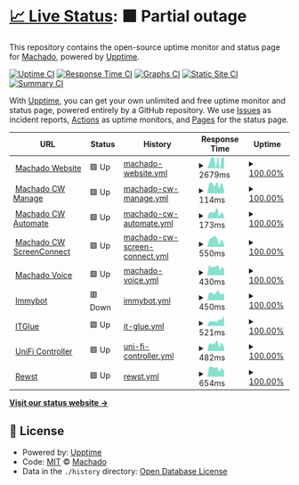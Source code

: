 # [📈 Live Status](https://status.gomachado.com): <!--live status--> **🟧 Partial outage**

This repository contains the open-source uptime monitor and status page for [Machado](www.gomachado.com), powered by [Upptime](https://github.com/upptime/upptime).

[![Uptime CI](https://github.com/MachadoConsulting/Upptime/workflows/Uptime%20CI/badge.svg)](https://github.com/MachadoConsulting/Upptime/actions?query=workflow%3A%22Uptime+CI%22)
[![Response Time CI](https://github.com/MachadoConsulting/Upptime/workflows/Response%20Time%20CI/badge.svg)](https://github.com/MachadoConsulting/Upptime/actions?query=workflow%3A%22Response+Time+CI%22)
[![Graphs CI](https://github.com/MachadoConsulting/Upptime/workflows/Graphs%20CI/badge.svg)](https://github.com/MachadoConsulting/Upptime/actions?query=workflow%3A%22Graphs+CI%22)
[![Static Site CI](https://github.com/MachadoConsulting/Upptime/workflows/Static%20Site%20CI/badge.svg)](https://github.com/MachadoConsulting/Upptime/actions?query=workflow%3A%22Static+Site+CI%22)
[![Summary CI](https://github.com/MachadoConsulting/Upptime/workflows/Summary%20CI/badge.svg)](https://github.com/MachadoConsulting/Upptime/actions?query=workflow%3A%22Summary+CI%22)

With [Upptime](https://upptime.js.org), you can get your own unlimited and free uptime monitor and status page, powered entirely by a GitHub repository. We use [Issues](https://github.com/MachadoConsulting/Upptime/issues) as incident reports, [Actions](https://github.com/MachadoConsulting/Upptime/actions) as uptime monitors, and [Pages](https://status.gomachado.com) for the status page.

<!--start: status pages-->
<!-- This summary is generated by Upptime (https://github.com/upptime/upptime) -->
<!-- Do not edit this manually, your changes will be overwritten -->
<!-- prettier-ignore -->
| URL | Status | History | Response Time | Uptime |
| --- | ------ | ------- | ------------- | ------ |
| <img alt="" src="https://icons.duckduckgo.com/ip3/gomachado.com.ico" height="13"> [Machado Website](https://gomachado.com) | 🟩 Up | [machado-website.yml](https://github.com/MachadoConsulting/Upptime/commits/HEAD/history/machado-website.yml) | <details><summary><img alt="Response time graph" src="./graphs/machado-website/response-time-week.png" height="20"> 2679ms</summary><br><a href="https://status.gomachado.com/history/machado-website"><img alt="Response time 1807" src="https://img.shields.io/endpoint?url=https%3A%2F%2Fraw.githubusercontent.com%2FMachadoConsulting%2FUpptime%2FHEAD%2Fapi%2Fmachado-website%2Fresponse-time.json"></a><br><a href="https://status.gomachado.com/history/machado-website"><img alt="24-hour response time 3896" src="https://img.shields.io/endpoint?url=https%3A%2F%2Fraw.githubusercontent.com%2FMachadoConsulting%2FUpptime%2FHEAD%2Fapi%2Fmachado-website%2Fresponse-time-day.json"></a><br><a href="https://status.gomachado.com/history/machado-website"><img alt="7-day response time 2679" src="https://img.shields.io/endpoint?url=https%3A%2F%2Fraw.githubusercontent.com%2FMachadoConsulting%2FUpptime%2FHEAD%2Fapi%2Fmachado-website%2Fresponse-time-week.json"></a><br><a href="https://status.gomachado.com/history/machado-website"><img alt="30-day response time 1807" src="https://img.shields.io/endpoint?url=https%3A%2F%2Fraw.githubusercontent.com%2FMachadoConsulting%2FUpptime%2FHEAD%2Fapi%2Fmachado-website%2Fresponse-time-month.json"></a><br><a href="https://status.gomachado.com/history/machado-website"><img alt="1-year response time 1807" src="https://img.shields.io/endpoint?url=https%3A%2F%2Fraw.githubusercontent.com%2FMachadoConsulting%2FUpptime%2FHEAD%2Fapi%2Fmachado-website%2Fresponse-time-year.json"></a></details> | <details><summary><a href="https://status.gomachado.com/history/machado-website">100.00%</a></summary><a href="https://status.gomachado.com/history/machado-website"><img alt="All-time uptime 100.00%" src="https://img.shields.io/endpoint?url=https%3A%2F%2Fraw.githubusercontent.com%2FMachadoConsulting%2FUpptime%2FHEAD%2Fapi%2Fmachado-website%2Fuptime.json"></a><br><a href="https://status.gomachado.com/history/machado-website"><img alt="24-hour uptime 100.00%" src="https://img.shields.io/endpoint?url=https%3A%2F%2Fraw.githubusercontent.com%2FMachadoConsulting%2FUpptime%2FHEAD%2Fapi%2Fmachado-website%2Fuptime-day.json"></a><br><a href="https://status.gomachado.com/history/machado-website"><img alt="7-day uptime 100.00%" src="https://img.shields.io/endpoint?url=https%3A%2F%2Fraw.githubusercontent.com%2FMachadoConsulting%2FUpptime%2FHEAD%2Fapi%2Fmachado-website%2Fuptime-week.json"></a><br><a href="https://status.gomachado.com/history/machado-website"><img alt="30-day uptime 100.00%" src="https://img.shields.io/endpoint?url=https%3A%2F%2Fraw.githubusercontent.com%2FMachadoConsulting%2FUpptime%2FHEAD%2Fapi%2Fmachado-website%2Fuptime-month.json"></a><br><a href="https://status.gomachado.com/history/machado-website"><img alt="1-year uptime 100.00%" src="https://img.shields.io/endpoint?url=https%3A%2F%2Fraw.githubusercontent.com%2FMachadoConsulting%2FUpptime%2FHEAD%2Fapi%2Fmachado-website%2Fuptime-year.json"></a></details>
| <img alt="" src="https://icons.duckduckgo.com/ip3/na.myconnectwise.net.ico" height="13"> [Machado CW Manage](https://na.myconnectwise.net) | 🟩 Up | [machado-cw-manage.yml](https://github.com/MachadoConsulting/Upptime/commits/HEAD/history/machado-cw-manage.yml) | <details><summary><img alt="Response time graph" src="./graphs/machado-cw-manage/response-time-week.png" height="20"> 114ms</summary><br><a href="https://status.gomachado.com/history/machado-cw-manage"><img alt="Response time 113" src="https://img.shields.io/endpoint?url=https%3A%2F%2Fraw.githubusercontent.com%2FMachadoConsulting%2FUpptime%2FHEAD%2Fapi%2Fmachado-cw-manage%2Fresponse-time.json"></a><br><a href="https://status.gomachado.com/history/machado-cw-manage"><img alt="24-hour response time 30" src="https://img.shields.io/endpoint?url=https%3A%2F%2Fraw.githubusercontent.com%2FMachadoConsulting%2FUpptime%2FHEAD%2Fapi%2Fmachado-cw-manage%2Fresponse-time-day.json"></a><br><a href="https://status.gomachado.com/history/machado-cw-manage"><img alt="7-day response time 114" src="https://img.shields.io/endpoint?url=https%3A%2F%2Fraw.githubusercontent.com%2FMachadoConsulting%2FUpptime%2FHEAD%2Fapi%2Fmachado-cw-manage%2Fresponse-time-week.json"></a><br><a href="https://status.gomachado.com/history/machado-cw-manage"><img alt="30-day response time 113" src="https://img.shields.io/endpoint?url=https%3A%2F%2Fraw.githubusercontent.com%2FMachadoConsulting%2FUpptime%2FHEAD%2Fapi%2Fmachado-cw-manage%2Fresponse-time-month.json"></a><br><a href="https://status.gomachado.com/history/machado-cw-manage"><img alt="1-year response time 113" src="https://img.shields.io/endpoint?url=https%3A%2F%2Fraw.githubusercontent.com%2FMachadoConsulting%2FUpptime%2FHEAD%2Fapi%2Fmachado-cw-manage%2Fresponse-time-year.json"></a></details> | <details><summary><a href="https://status.gomachado.com/history/machado-cw-manage">100.00%</a></summary><a href="https://status.gomachado.com/history/machado-cw-manage"><img alt="All-time uptime 100.00%" src="https://img.shields.io/endpoint?url=https%3A%2F%2Fraw.githubusercontent.com%2FMachadoConsulting%2FUpptime%2FHEAD%2Fapi%2Fmachado-cw-manage%2Fuptime.json"></a><br><a href="https://status.gomachado.com/history/machado-cw-manage"><img alt="24-hour uptime 100.00%" src="https://img.shields.io/endpoint?url=https%3A%2F%2Fraw.githubusercontent.com%2FMachadoConsulting%2FUpptime%2FHEAD%2Fapi%2Fmachado-cw-manage%2Fuptime-day.json"></a><br><a href="https://status.gomachado.com/history/machado-cw-manage"><img alt="7-day uptime 100.00%" src="https://img.shields.io/endpoint?url=https%3A%2F%2Fraw.githubusercontent.com%2FMachadoConsulting%2FUpptime%2FHEAD%2Fapi%2Fmachado-cw-manage%2Fuptime-week.json"></a><br><a href="https://status.gomachado.com/history/machado-cw-manage"><img alt="30-day uptime 100.00%" src="https://img.shields.io/endpoint?url=https%3A%2F%2Fraw.githubusercontent.com%2FMachadoConsulting%2FUpptime%2FHEAD%2Fapi%2Fmachado-cw-manage%2Fuptime-month.json"></a><br><a href="https://status.gomachado.com/history/machado-cw-manage"><img alt="1-year uptime 100.00%" src="https://img.shields.io/endpoint?url=https%3A%2F%2Fraw.githubusercontent.com%2FMachadoConsulting%2FUpptime%2FHEAD%2Fapi%2Fmachado-cw-manage%2Fuptime-year.json"></a></details>
| <img alt="" src="https://www.connectwise.com/globalassets/media/archive/brand-guidelines-2021/2021-icons/color/automate-logo.png" height="13"> [Machado CW Automate](https://machado.hostedrmm.com) | 🟩 Up | [machado-cw-automate.yml](https://github.com/MachadoConsulting/Upptime/commits/HEAD/history/machado-cw-automate.yml) | <details><summary><img alt="Response time graph" src="./graphs/machado-cw-automate/response-time-week.png" height="20"> 173ms</summary><br><a href="https://status.gomachado.com/history/machado-cw-automate"><img alt="Response time 175" src="https://img.shields.io/endpoint?url=https%3A%2F%2Fraw.githubusercontent.com%2FMachadoConsulting%2FUpptime%2FHEAD%2Fapi%2Fmachado-cw-automate%2Fresponse-time.json"></a><br><a href="https://status.gomachado.com/history/machado-cw-automate"><img alt="24-hour response time 81" src="https://img.shields.io/endpoint?url=https%3A%2F%2Fraw.githubusercontent.com%2FMachadoConsulting%2FUpptime%2FHEAD%2Fapi%2Fmachado-cw-automate%2Fresponse-time-day.json"></a><br><a href="https://status.gomachado.com/history/machado-cw-automate"><img alt="7-day response time 173" src="https://img.shields.io/endpoint?url=https%3A%2F%2Fraw.githubusercontent.com%2FMachadoConsulting%2FUpptime%2FHEAD%2Fapi%2Fmachado-cw-automate%2Fresponse-time-week.json"></a><br><a href="https://status.gomachado.com/history/machado-cw-automate"><img alt="30-day response time 175" src="https://img.shields.io/endpoint?url=https%3A%2F%2Fraw.githubusercontent.com%2FMachadoConsulting%2FUpptime%2FHEAD%2Fapi%2Fmachado-cw-automate%2Fresponse-time-month.json"></a><br><a href="https://status.gomachado.com/history/machado-cw-automate"><img alt="1-year response time 175" src="https://img.shields.io/endpoint?url=https%3A%2F%2Fraw.githubusercontent.com%2FMachadoConsulting%2FUpptime%2FHEAD%2Fapi%2Fmachado-cw-automate%2Fresponse-time-year.json"></a></details> | <details><summary><a href="https://status.gomachado.com/history/machado-cw-automate">100.00%</a></summary><a href="https://status.gomachado.com/history/machado-cw-automate"><img alt="All-time uptime 100.00%" src="https://img.shields.io/endpoint?url=https%3A%2F%2Fraw.githubusercontent.com%2FMachadoConsulting%2FUpptime%2FHEAD%2Fapi%2Fmachado-cw-automate%2Fuptime.json"></a><br><a href="https://status.gomachado.com/history/machado-cw-automate"><img alt="24-hour uptime 100.00%" src="https://img.shields.io/endpoint?url=https%3A%2F%2Fraw.githubusercontent.com%2FMachadoConsulting%2FUpptime%2FHEAD%2Fapi%2Fmachado-cw-automate%2Fuptime-day.json"></a><br><a href="https://status.gomachado.com/history/machado-cw-automate"><img alt="7-day uptime 100.00%" src="https://img.shields.io/endpoint?url=https%3A%2F%2Fraw.githubusercontent.com%2FMachadoConsulting%2FUpptime%2FHEAD%2Fapi%2Fmachado-cw-automate%2Fuptime-week.json"></a><br><a href="https://status.gomachado.com/history/machado-cw-automate"><img alt="30-day uptime 100.00%" src="https://img.shields.io/endpoint?url=https%3A%2F%2Fraw.githubusercontent.com%2FMachadoConsulting%2FUpptime%2FHEAD%2Fapi%2Fmachado-cw-automate%2Fuptime-month.json"></a><br><a href="https://status.gomachado.com/history/machado-cw-automate"><img alt="1-year uptime 100.00%" src="https://img.shields.io/endpoint?url=https%3A%2F%2Fraw.githubusercontent.com%2FMachadoConsulting%2FUpptime%2FHEAD%2Fapi%2Fmachado-cw-automate%2Fuptime-year.json"></a></details>
| <img alt="" src="https://icons.duckduckgo.com/ip3/connect.gomachado.com.ico" height="13"> [Machado CW ScreenConnect](https://connect.gomachado.com) | 🟩 Up | [machado-cw-screen-connect.yml](https://github.com/MachadoConsulting/Upptime/commits/HEAD/history/machado-cw-screen-connect.yml) | <details><summary><img alt="Response time graph" src="./graphs/machado-cw-screen-connect/response-time-week.png" height="20"> 550ms</summary><br><a href="https://status.gomachado.com/history/machado-cw-screen-connect"><img alt="Response time 571" src="https://img.shields.io/endpoint?url=https%3A%2F%2Fraw.githubusercontent.com%2FMachadoConsulting%2FUpptime%2FHEAD%2Fapi%2Fmachado-cw-screen-connect%2Fresponse-time.json"></a><br><a href="https://status.gomachado.com/history/machado-cw-screen-connect"><img alt="24-hour response time 151" src="https://img.shields.io/endpoint?url=https%3A%2F%2Fraw.githubusercontent.com%2FMachadoConsulting%2FUpptime%2FHEAD%2Fapi%2Fmachado-cw-screen-connect%2Fresponse-time-day.json"></a><br><a href="https://status.gomachado.com/history/machado-cw-screen-connect"><img alt="7-day response time 550" src="https://img.shields.io/endpoint?url=https%3A%2F%2Fraw.githubusercontent.com%2FMachadoConsulting%2FUpptime%2FHEAD%2Fapi%2Fmachado-cw-screen-connect%2Fresponse-time-week.json"></a><br><a href="https://status.gomachado.com/history/machado-cw-screen-connect"><img alt="30-day response time 571" src="https://img.shields.io/endpoint?url=https%3A%2F%2Fraw.githubusercontent.com%2FMachadoConsulting%2FUpptime%2FHEAD%2Fapi%2Fmachado-cw-screen-connect%2Fresponse-time-month.json"></a><br><a href="https://status.gomachado.com/history/machado-cw-screen-connect"><img alt="1-year response time 571" src="https://img.shields.io/endpoint?url=https%3A%2F%2Fraw.githubusercontent.com%2FMachadoConsulting%2FUpptime%2FHEAD%2Fapi%2Fmachado-cw-screen-connect%2Fresponse-time-year.json"></a></details> | <details><summary><a href="https://status.gomachado.com/history/machado-cw-screen-connect">100.00%</a></summary><a href="https://status.gomachado.com/history/machado-cw-screen-connect"><img alt="All-time uptime 100.00%" src="https://img.shields.io/endpoint?url=https%3A%2F%2Fraw.githubusercontent.com%2FMachadoConsulting%2FUpptime%2FHEAD%2Fapi%2Fmachado-cw-screen-connect%2Fuptime.json"></a><br><a href="https://status.gomachado.com/history/machado-cw-screen-connect"><img alt="24-hour uptime 100.00%" src="https://img.shields.io/endpoint?url=https%3A%2F%2Fraw.githubusercontent.com%2FMachadoConsulting%2FUpptime%2FHEAD%2Fapi%2Fmachado-cw-screen-connect%2Fuptime-day.json"></a><br><a href="https://status.gomachado.com/history/machado-cw-screen-connect"><img alt="7-day uptime 100.00%" src="https://img.shields.io/endpoint?url=https%3A%2F%2Fraw.githubusercontent.com%2FMachadoConsulting%2FUpptime%2FHEAD%2Fapi%2Fmachado-cw-screen-connect%2Fuptime-week.json"></a><br><a href="https://status.gomachado.com/history/machado-cw-screen-connect"><img alt="30-day uptime 100.00%" src="https://img.shields.io/endpoint?url=https%3A%2F%2Fraw.githubusercontent.com%2FMachadoConsulting%2FUpptime%2FHEAD%2Fapi%2Fmachado-cw-screen-connect%2Fuptime-month.json"></a><br><a href="https://status.gomachado.com/history/machado-cw-screen-connect"><img alt="1-year uptime 100.00%" src="https://img.shields.io/endpoint?url=https%3A%2F%2Fraw.githubusercontent.com%2FMachadoConsulting%2FUpptime%2FHEAD%2Fapi%2Fmachado-cw-screen-connect%2Fuptime-year.json"></a></details>
| <img alt="" src="https://icons.duckduckgo.com/ip3/phones.gomachado.com.ico" height="13"> [Machado Voice](https://phones.gomachado.com) | 🟩 Up | [machado-voice.yml](https://github.com/MachadoConsulting/Upptime/commits/HEAD/history/machado-voice.yml) | <details><summary><img alt="Response time graph" src="./graphs/machado-voice/response-time-week.png" height="20"> 430ms</summary><br><a href="https://status.gomachado.com/history/machado-voice"><img alt="Response time 435" src="https://img.shields.io/endpoint?url=https%3A%2F%2Fraw.githubusercontent.com%2FMachadoConsulting%2FUpptime%2FHEAD%2Fapi%2Fmachado-voice%2Fresponse-time.json"></a><br><a href="https://status.gomachado.com/history/machado-voice"><img alt="24-hour response time 350" src="https://img.shields.io/endpoint?url=https%3A%2F%2Fraw.githubusercontent.com%2FMachadoConsulting%2FUpptime%2FHEAD%2Fapi%2Fmachado-voice%2Fresponse-time-day.json"></a><br><a href="https://status.gomachado.com/history/machado-voice"><img alt="7-day response time 430" src="https://img.shields.io/endpoint?url=https%3A%2F%2Fraw.githubusercontent.com%2FMachadoConsulting%2FUpptime%2FHEAD%2Fapi%2Fmachado-voice%2Fresponse-time-week.json"></a><br><a href="https://status.gomachado.com/history/machado-voice"><img alt="30-day response time 435" src="https://img.shields.io/endpoint?url=https%3A%2F%2Fraw.githubusercontent.com%2FMachadoConsulting%2FUpptime%2FHEAD%2Fapi%2Fmachado-voice%2Fresponse-time-month.json"></a><br><a href="https://status.gomachado.com/history/machado-voice"><img alt="1-year response time 435" src="https://img.shields.io/endpoint?url=https%3A%2F%2Fraw.githubusercontent.com%2FMachadoConsulting%2FUpptime%2FHEAD%2Fapi%2Fmachado-voice%2Fresponse-time-year.json"></a></details> | <details><summary><a href="https://status.gomachado.com/history/machado-voice">100.00%</a></summary><a href="https://status.gomachado.com/history/machado-voice"><img alt="All-time uptime 100.00%" src="https://img.shields.io/endpoint?url=https%3A%2F%2Fraw.githubusercontent.com%2FMachadoConsulting%2FUpptime%2FHEAD%2Fapi%2Fmachado-voice%2Fuptime.json"></a><br><a href="https://status.gomachado.com/history/machado-voice"><img alt="24-hour uptime 100.00%" src="https://img.shields.io/endpoint?url=https%3A%2F%2Fraw.githubusercontent.com%2FMachadoConsulting%2FUpptime%2FHEAD%2Fapi%2Fmachado-voice%2Fuptime-day.json"></a><br><a href="https://status.gomachado.com/history/machado-voice"><img alt="7-day uptime 100.00%" src="https://img.shields.io/endpoint?url=https%3A%2F%2Fraw.githubusercontent.com%2FMachadoConsulting%2FUpptime%2FHEAD%2Fapi%2Fmachado-voice%2Fuptime-week.json"></a><br><a href="https://status.gomachado.com/history/machado-voice"><img alt="30-day uptime 100.00%" src="https://img.shields.io/endpoint?url=https%3A%2F%2Fraw.githubusercontent.com%2FMachadoConsulting%2FUpptime%2FHEAD%2Fapi%2Fmachado-voice%2Fuptime-month.json"></a><br><a href="https://status.gomachado.com/history/machado-voice"><img alt="1-year uptime 100.00%" src="https://img.shields.io/endpoint?url=https%3A%2F%2Fraw.githubusercontent.com%2FMachadoConsulting%2FUpptime%2FHEAD%2Fapi%2Fmachado-voice%2Fuptime-year.json"></a></details>
| <img alt="" src="https://icons.duckduckgo.com/ip3/machado.immy.bot.ico" height="13"> [Immybot](https://machado.immy.bot) | 🟥 Down | [immybot.yml](https://github.com/MachadoConsulting/Upptime/commits/HEAD/history/immybot.yml) | <details><summary><img alt="Response time graph" src="./graphs/immybot/response-time-week.png" height="20"> 450ms</summary><br><a href="https://status.gomachado.com/history/immybot"><img alt="Response time 473" src="https://img.shields.io/endpoint?url=https%3A%2F%2Fraw.githubusercontent.com%2FMachadoConsulting%2FUpptime%2FHEAD%2Fapi%2Fimmybot%2Fresponse-time.json"></a><br><a href="https://status.gomachado.com/history/immybot"><img alt="24-hour response time 455" src="https://img.shields.io/endpoint?url=https%3A%2F%2Fraw.githubusercontent.com%2FMachadoConsulting%2FUpptime%2FHEAD%2Fapi%2Fimmybot%2Fresponse-time-day.json"></a><br><a href="https://status.gomachado.com/history/immybot"><img alt="7-day response time 450" src="https://img.shields.io/endpoint?url=https%3A%2F%2Fraw.githubusercontent.com%2FMachadoConsulting%2FUpptime%2FHEAD%2Fapi%2Fimmybot%2Fresponse-time-week.json"></a><br><a href="https://status.gomachado.com/history/immybot"><img alt="30-day response time 473" src="https://img.shields.io/endpoint?url=https%3A%2F%2Fraw.githubusercontent.com%2FMachadoConsulting%2FUpptime%2FHEAD%2Fapi%2Fimmybot%2Fresponse-time-month.json"></a><br><a href="https://status.gomachado.com/history/immybot"><img alt="1-year response time 473" src="https://img.shields.io/endpoint?url=https%3A%2F%2Fraw.githubusercontent.com%2FMachadoConsulting%2FUpptime%2FHEAD%2Fapi%2Fimmybot%2Fresponse-time-year.json"></a></details> | <details><summary><a href="https://status.gomachado.com/history/immybot">100.00%</a></summary><a href="https://status.gomachado.com/history/immybot"><img alt="All-time uptime 100.00%" src="https://img.shields.io/endpoint?url=https%3A%2F%2Fraw.githubusercontent.com%2FMachadoConsulting%2FUpptime%2FHEAD%2Fapi%2Fimmybot%2Fuptime.json"></a><br><a href="https://status.gomachado.com/history/immybot"><img alt="24-hour uptime 99.99%" src="https://img.shields.io/endpoint?url=https%3A%2F%2Fraw.githubusercontent.com%2FMachadoConsulting%2FUpptime%2FHEAD%2Fapi%2Fimmybot%2Fuptime-day.json"></a><br><a href="https://status.gomachado.com/history/immybot"><img alt="7-day uptime 100.00%" src="https://img.shields.io/endpoint?url=https%3A%2F%2Fraw.githubusercontent.com%2FMachadoConsulting%2FUpptime%2FHEAD%2Fapi%2Fimmybot%2Fuptime-week.json"></a><br><a href="https://status.gomachado.com/history/immybot"><img alt="30-day uptime 100.00%" src="https://img.shields.io/endpoint?url=https%3A%2F%2Fraw.githubusercontent.com%2FMachadoConsulting%2FUpptime%2FHEAD%2Fapi%2Fimmybot%2Fuptime-month.json"></a><br><a href="https://status.gomachado.com/history/immybot"><img alt="1-year uptime 100.00%" src="https://img.shields.io/endpoint?url=https%3A%2F%2Fraw.githubusercontent.com%2FMachadoConsulting%2FUpptime%2FHEAD%2Fapi%2Fimmybot%2Fuptime-year.json"></a></details>
| <img alt="" src="https://www.itglue.com/favicon.ico" height="13"> [ITGlue](https://machado.itglue.com) | 🟩 Up | [it-glue.yml](https://github.com/MachadoConsulting/Upptime/commits/HEAD/history/it-glue.yml) | <details><summary><img alt="Response time graph" src="./graphs/it-glue/response-time-week.png" height="20"> 521ms</summary><br><a href="https://status.gomachado.com/history/it-glue"><img alt="Response time 560" src="https://img.shields.io/endpoint?url=https%3A%2F%2Fraw.githubusercontent.com%2FMachadoConsulting%2FUpptime%2FHEAD%2Fapi%2Fit-glue%2Fresponse-time.json"></a><br><a href="https://status.gomachado.com/history/it-glue"><img alt="24-hour response time 943" src="https://img.shields.io/endpoint?url=https%3A%2F%2Fraw.githubusercontent.com%2FMachadoConsulting%2FUpptime%2FHEAD%2Fapi%2Fit-glue%2Fresponse-time-day.json"></a><br><a href="https://status.gomachado.com/history/it-glue"><img alt="7-day response time 521" src="https://img.shields.io/endpoint?url=https%3A%2F%2Fraw.githubusercontent.com%2FMachadoConsulting%2FUpptime%2FHEAD%2Fapi%2Fit-glue%2Fresponse-time-week.json"></a><br><a href="https://status.gomachado.com/history/it-glue"><img alt="30-day response time 560" src="https://img.shields.io/endpoint?url=https%3A%2F%2Fraw.githubusercontent.com%2FMachadoConsulting%2FUpptime%2FHEAD%2Fapi%2Fit-glue%2Fresponse-time-month.json"></a><br><a href="https://status.gomachado.com/history/it-glue"><img alt="1-year response time 560" src="https://img.shields.io/endpoint?url=https%3A%2F%2Fraw.githubusercontent.com%2FMachadoConsulting%2FUpptime%2FHEAD%2Fapi%2Fit-glue%2Fresponse-time-year.json"></a></details> | <details><summary><a href="https://status.gomachado.com/history/it-glue">100.00%</a></summary><a href="https://status.gomachado.com/history/it-glue"><img alt="All-time uptime 100.00%" src="https://img.shields.io/endpoint?url=https%3A%2F%2Fraw.githubusercontent.com%2FMachadoConsulting%2FUpptime%2FHEAD%2Fapi%2Fit-glue%2Fuptime.json"></a><br><a href="https://status.gomachado.com/history/it-glue"><img alt="24-hour uptime 100.00%" src="https://img.shields.io/endpoint?url=https%3A%2F%2Fraw.githubusercontent.com%2FMachadoConsulting%2FUpptime%2FHEAD%2Fapi%2Fit-glue%2Fuptime-day.json"></a><br><a href="https://status.gomachado.com/history/it-glue"><img alt="7-day uptime 100.00%" src="https://img.shields.io/endpoint?url=https%3A%2F%2Fraw.githubusercontent.com%2FMachadoConsulting%2FUpptime%2FHEAD%2Fapi%2Fit-glue%2Fuptime-week.json"></a><br><a href="https://status.gomachado.com/history/it-glue"><img alt="30-day uptime 100.00%" src="https://img.shields.io/endpoint?url=https%3A%2F%2Fraw.githubusercontent.com%2FMachadoConsulting%2FUpptime%2FHEAD%2Fapi%2Fit-glue%2Fuptime-month.json"></a><br><a href="https://status.gomachado.com/history/it-glue"><img alt="1-year uptime 100.00%" src="https://img.shields.io/endpoint?url=https%3A%2F%2Fraw.githubusercontent.com%2FMachadoConsulting%2FUpptime%2FHEAD%2Fapi%2Fit-glue%2Fuptime-year.json"></a></details>
| <img alt="" src="https://prd-www-cdn.ubnt.com/static/favicon.ico" height="13"> [UniFi Controller](https://hostifi.gomachado.com) | 🟩 Up | [uni-fi-controller.yml](https://github.com/MachadoConsulting/Upptime/commits/HEAD/history/uni-fi-controller.yml) | <details><summary><img alt="Response time graph" src="./graphs/uni-fi-controller/response-time-week.png" height="20"> 482ms</summary><br><a href="https://status.gomachado.com/history/uni-fi-controller"><img alt="Response time 503" src="https://img.shields.io/endpoint?url=https%3A%2F%2Fraw.githubusercontent.com%2FMachadoConsulting%2FUpptime%2FHEAD%2Fapi%2Funi-fi-controller%2Fresponse-time.json"></a><br><a href="https://status.gomachado.com/history/uni-fi-controller"><img alt="24-hour response time 252" src="https://img.shields.io/endpoint?url=https%3A%2F%2Fraw.githubusercontent.com%2FMachadoConsulting%2FUpptime%2FHEAD%2Fapi%2Funi-fi-controller%2Fresponse-time-day.json"></a><br><a href="https://status.gomachado.com/history/uni-fi-controller"><img alt="7-day response time 482" src="https://img.shields.io/endpoint?url=https%3A%2F%2Fraw.githubusercontent.com%2FMachadoConsulting%2FUpptime%2FHEAD%2Fapi%2Funi-fi-controller%2Fresponse-time-week.json"></a><br><a href="https://status.gomachado.com/history/uni-fi-controller"><img alt="30-day response time 503" src="https://img.shields.io/endpoint?url=https%3A%2F%2Fraw.githubusercontent.com%2FMachadoConsulting%2FUpptime%2FHEAD%2Fapi%2Funi-fi-controller%2Fresponse-time-month.json"></a><br><a href="https://status.gomachado.com/history/uni-fi-controller"><img alt="1-year response time 503" src="https://img.shields.io/endpoint?url=https%3A%2F%2Fraw.githubusercontent.com%2FMachadoConsulting%2FUpptime%2FHEAD%2Fapi%2Funi-fi-controller%2Fresponse-time-year.json"></a></details> | <details><summary><a href="https://status.gomachado.com/history/uni-fi-controller">100.00%</a></summary><a href="https://status.gomachado.com/history/uni-fi-controller"><img alt="All-time uptime 100.00%" src="https://img.shields.io/endpoint?url=https%3A%2F%2Fraw.githubusercontent.com%2FMachadoConsulting%2FUpptime%2FHEAD%2Fapi%2Funi-fi-controller%2Fuptime.json"></a><br><a href="https://status.gomachado.com/history/uni-fi-controller"><img alt="24-hour uptime 100.00%" src="https://img.shields.io/endpoint?url=https%3A%2F%2Fraw.githubusercontent.com%2FMachadoConsulting%2FUpptime%2FHEAD%2Fapi%2Funi-fi-controller%2Fuptime-day.json"></a><br><a href="https://status.gomachado.com/history/uni-fi-controller"><img alt="7-day uptime 100.00%" src="https://img.shields.io/endpoint?url=https%3A%2F%2Fraw.githubusercontent.com%2FMachadoConsulting%2FUpptime%2FHEAD%2Fapi%2Funi-fi-controller%2Fuptime-week.json"></a><br><a href="https://status.gomachado.com/history/uni-fi-controller"><img alt="30-day uptime 100.00%" src="https://img.shields.io/endpoint?url=https%3A%2F%2Fraw.githubusercontent.com%2FMachadoConsulting%2FUpptime%2FHEAD%2Fapi%2Funi-fi-controller%2Fuptime-month.json"></a><br><a href="https://status.gomachado.com/history/uni-fi-controller"><img alt="1-year uptime 100.00%" src="https://img.shields.io/endpoint?url=https%3A%2F%2Fraw.githubusercontent.com%2FMachadoConsulting%2FUpptime%2FHEAD%2Fapi%2Funi-fi-controller%2Fuptime-year.json"></a></details>
| <img alt="" src="https://app.rewst.io/favicon.ico" height="13"> [Rewst](https:/app.rewst.io) | 🟩 Up | [rewst.yml](https://github.com/MachadoConsulting/Upptime/commits/HEAD/history/rewst.yml) | <details><summary><img alt="Response time graph" src="./graphs/rewst/response-time-week.png" height="20"> 654ms</summary><br><a href="https://status.gomachado.com/history/rewst"><img alt="Response time 673" src="https://img.shields.io/endpoint?url=https%3A%2F%2Fraw.githubusercontent.com%2FMachadoConsulting%2FUpptime%2FHEAD%2Fapi%2Frewst%2Fresponse-time.json"></a><br><a href="https://status.gomachado.com/history/rewst"><img alt="24-hour response time 487" src="https://img.shields.io/endpoint?url=https%3A%2F%2Fraw.githubusercontent.com%2FMachadoConsulting%2FUpptime%2FHEAD%2Fapi%2Frewst%2Fresponse-time-day.json"></a><br><a href="https://status.gomachado.com/history/rewst"><img alt="7-day response time 654" src="https://img.shields.io/endpoint?url=https%3A%2F%2Fraw.githubusercontent.com%2FMachadoConsulting%2FUpptime%2FHEAD%2Fapi%2Frewst%2Fresponse-time-week.json"></a><br><a href="https://status.gomachado.com/history/rewst"><img alt="30-day response time 673" src="https://img.shields.io/endpoint?url=https%3A%2F%2Fraw.githubusercontent.com%2FMachadoConsulting%2FUpptime%2FHEAD%2Fapi%2Frewst%2Fresponse-time-month.json"></a><br><a href="https://status.gomachado.com/history/rewst"><img alt="1-year response time 673" src="https://img.shields.io/endpoint?url=https%3A%2F%2Fraw.githubusercontent.com%2FMachadoConsulting%2FUpptime%2FHEAD%2Fapi%2Frewst%2Fresponse-time-year.json"></a></details> | <details><summary><a href="https://status.gomachado.com/history/rewst">100.00%</a></summary><a href="https://status.gomachado.com/history/rewst"><img alt="All-time uptime 100.00%" src="https://img.shields.io/endpoint?url=https%3A%2F%2Fraw.githubusercontent.com%2FMachadoConsulting%2FUpptime%2FHEAD%2Fapi%2Frewst%2Fuptime.json"></a><br><a href="https://status.gomachado.com/history/rewst"><img alt="24-hour uptime 100.00%" src="https://img.shields.io/endpoint?url=https%3A%2F%2Fraw.githubusercontent.com%2FMachadoConsulting%2FUpptime%2FHEAD%2Fapi%2Frewst%2Fuptime-day.json"></a><br><a href="https://status.gomachado.com/history/rewst"><img alt="7-day uptime 100.00%" src="https://img.shields.io/endpoint?url=https%3A%2F%2Fraw.githubusercontent.com%2FMachadoConsulting%2FUpptime%2FHEAD%2Fapi%2Frewst%2Fuptime-week.json"></a><br><a href="https://status.gomachado.com/history/rewst"><img alt="30-day uptime 100.00%" src="https://img.shields.io/endpoint?url=https%3A%2F%2Fraw.githubusercontent.com%2FMachadoConsulting%2FUpptime%2FHEAD%2Fapi%2Frewst%2Fuptime-month.json"></a><br><a href="https://status.gomachado.com/history/rewst"><img alt="1-year uptime 100.00%" src="https://img.shields.io/endpoint?url=https%3A%2F%2Fraw.githubusercontent.com%2FMachadoConsulting%2FUpptime%2FHEAD%2Fapi%2Frewst%2Fuptime-year.json"></a></details>

<!--end: status pages-->

[**Visit our status website →**](https://status.gomachado.com)

## 📄 License

- Powered by: [Upptime](https://github.com/upptime/upptime)
- Code: [MIT](./LICENSE) © [Machado](www.gomachado.com)
- Data in the `./history` directory: [Open Database License](https://opendatacommons.org/licenses/odbl/1-0/)
